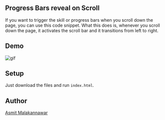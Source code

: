 ## Progress Bars reveal on Scroll

If you want to trigger the skill or progress bars when you scroll down the page, you can use this code snippet. What this does is, whenever you scroll down the page, it activates the scroll bar and it transitions from left to right.

## Demo

![gif](progress-bars)

## Setup

Just download the files and run `index.html`.

## Author

[Asmit Malakannawar](https://github.com/Asmit2952) 
